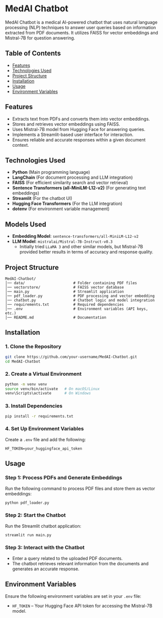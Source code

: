 # MedAI Chatbot

MedAI Chatbot is a medical AI-powered chatbot that uses natural language processing (NLP) techniques to answer user queries based on information extracted from PDF documents. It utilizes FAISS for vector embeddings and Mistral-7B for question answering.

## Table of Contents
- [Features](#features)
- [Technologies Used](#technologies-used)
- [Project Structure](#project-structure)
- [Installation](#installation)
- [Usage](#usage)
- [Environment Variables](#environment-variables)

## Features
- Extracts text from PDFs and converts them into vector embeddings.
- Stores and retrieves vector embeddings using FAISS.
- Uses Mistral-7B model from Hugging Face for answering queries.
- Implements a Streamlit-based user interface for interaction.
- Ensures reliable and accurate responses within a given document context.

## Technologies Used
- **Python** (Main programming language)
- **LangChain** (For document processing and LLM integration)
- **FAISS** (For efficient similarity search and vector retrieval)
- **Sentence Transformers (all-MiniLM-L12-v2)** (For generating text embeddings)
- **Streamlit** (For the chatbot UI)
- **Hugging Face Transformers** (For the LLM integration)
- **dotenv** (For environment variable management)

## Models Used
- **Embedding Model**: `sentence-transformers/all-MiniLM-L12-v2`
- **LLM Model**: `mistralai/Mistral-7B-Instruct-v0.3`
  - Initially tried `LLaMA 3` and other similar models, but Mistral-7B provided better results in terms of accuracy and response quality.

## Project Structure
```
MedAI-Chatbot/
│── data/                      # Folder containing PDF files
│── vectorstore/               # FAISS vector database
│── main.py                    # Streamlit application
│── pdf_loader.py              # PDF processing and vector embedding
│── chatbot.py                 # Chatbot logic and model integration
│── requirements.txt           # Required dependencies
│── .env                       # Environment variables (API keys, etc.)
│── README.md                  # Documentation
```

## Installation

### 1. Clone the Repository
```bash
git clone https://github.com/your-username/MedAI-Chatbot.git
cd MedAI-Chatbot
```

### 2. Create a Virtual Environment
```bash
python -m venv venv
source venv/bin/activate   # On macOS/Linux
venv\Scripts\activate      # On Windows
```

### 3. Install Dependencies
```bash
pip install -r requirements.txt
```

### 4. Set Up Environment Variables
Create a `.env` file and add the following:
```
HF_TOKEN=your_huggingface_api_token
```

## Usage

### Step 1: Process PDFs and Generate Embeddings
Run the following command to process PDF files and store them as vector embeddings:
```bash
python pdf_loader.py
```

### Step 2: Start the Chatbot
Run the Streamlit chatbot application:
```bash
streamlit run main.py
```

### Step 3: Interact with the Chatbot
- Enter a query related to the uploaded PDF documents.
- The chatbot retrieves relevant information from the documents and generates an accurate response.

## Environment Variables
Ensure the following environment variables are set in your `.env` file:
- `HF_TOKEN` – Your Hugging Face API token for accessing the Mistral-7B model.


